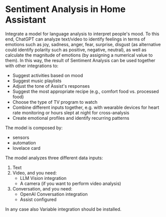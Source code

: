 # Sentiment Analysis in Home Assistant

Integrate a model for language analysis to interpret people's mood.
To this end, ChatGPT can analyze text/video to identify feelings in terms of emotions such as joy, sadness, anger, fear, surprise, disgust (as alternative could identify polarity such as positive, negative, neutral), as well as calculate the magnitude of emotions (by assigning a numerical value to them).
In this way, the result of Sentiment Analysis can be used together with other integrations to:
- Suggest activities based on mood
- Suggest music playlists
- Adjust the tone of Assist's responses
- Suggest the most appropriate recipe (e.g., comfort food vs. processed food)
- Choose the type of TV program to watch
- Combine different inputs together, e.g. with wearable devices for heart rate monitoring or hours slept at night for cross-analysis
- Create emotional profiles and identify recurring patterns

The model is composed by:
- sensors
- automation
- lovelace card

The model analyzes three different data inputs:
1) Text
2) Video, and you need:
   - LLM Vision integration
   - A camera (if you want to perform video analysis)
3) Conversation, and you need:
   - OpenAI Conversation integration
   - Assist configured

In any case also Variable integration should be installed.
